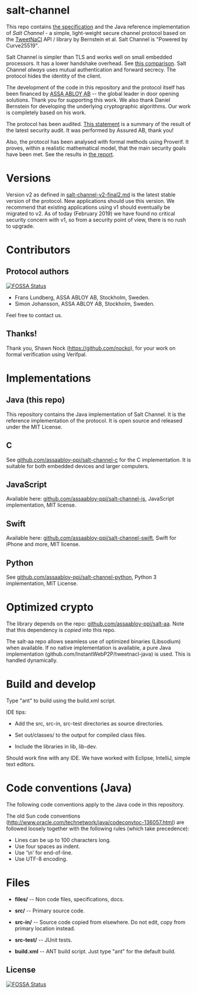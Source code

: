 salt-channel
============

This repo contains [the specification](files/spec/salt-channel-v2-final2.md) and the 
Java reference implementation of 
*Salt Channel* - a simple, light-weight secure channel protocol based on the 
[TweetNaCl](http://tweetnacl.cr.yp.to/) API / library by Bernstein et al.
Salt Channel is "Powered by Curve25519".

Salt Channel is simpler than TLS and works well on small embedded processors.
It has a lower handshake overhead. See [this comparison](files/salt-channel-vs-tls-2017-05.md).
Salt Channel *always* uses mutual authentication and forward secrecy.
The protocol hides the identity of the client.

The development of the code in this repository and the protocol 
itself has been financed by [ASSA ABLOY AB](http://www.assaabloy.com/) -- the 
global leader in door opening solutions. Thank you for 
supporting this work. We also thank Daniel Bernstein for developing the 
underlying cryptographic algorithms. Our work is completely based on his work.

The protocol has been audited. [This statement](files/v2-review-statement-2018-02.pdf)
is a summary of the result of the latest security audit. It was performed 
by Assured AB, thank you!

Also, the protocol has been analysed with formal methods using Proverif. 
It proves, within a realistic mathematical model, that the main security goals
have been met. See the results in [the report](files/Proverif-SaltChannelReport1.1-2018.pdf).


Versions
========

Version v2 as defined in [salt-channel-v2-final2.md](files/spec/salt-channel-v2-final2.md) 
is the latest stable version of the protocol. New applications should use this version.
We recommend that existing applications using v1 should eventually be migrated
to v2. As of today (February 2019) we have found no critical security concern 
with v1, so from a security point of view, there is no rush to upgrade.



Contributors
============

## Protocol authors
[![FOSSA Status](https://app.fossa.com/api/projects/git%2Bgithub.com%2Frlfagan%2Fsalt-channel.svg?type=shield)](https://app.fossa.com/projects/git%2Bgithub.com%2Frlfagan%2Fsalt-channel?ref=badge_shield)


* Frans Lundberg, ASSA ABLOY AB, Stockholm, Sweden.
* Simon Johansson, ASSA ABLOY AB, Stockholm, Sweden.

Feel free to contact us.

## Thanks!

Thank you, Shawn Nock (https://github.com/nocko), for your work on formal verification 
using Verifpal.



Implementations
===============


Java (this repo)
----------------

This repository contains the Java implementation of Salt Channel. It is the reference 
implementation of the protocol. It is open source and released under the MIT License.


C
---

See [github.com/assaabloy-ppi/salt-channel-c](https://github.com/assaabloy-ppi/salt-channel-c) for the C implementation. It is suitable for both
embedded devices and larger computers.


JavaScript
----------

Available here: [github.com/assaabloy-ppi/salt-channel-js](https://github.com/assaabloy-ppi/salt-channel-js), 
JavaScript implementation, MIT license.


Swift
-----

Available here: [github.com/assaabloy-ppi/salt-channel-swift](https://github.com/assaabloy-ppi/salt-channel-swift),
Swift for iPhone and more, MIT license.


Python
------

See [github.com/assaabloy-ppi/salt-channel-python](https://github.com/assaabloy-ppi/salt-channel-python), 
Python 3 implementation, MIT License.



Optimized crypto
================

The library depends on the repo:
[github.com/assaabloy-ppi/salt-aa](https://github.com/assaabloy-ppi/salt-aa).
Note that this dependency is *copied* into this repo.

The salt-aa repo allows seamless use of optimized binaries (Libsodium) 
when available. If no native implementation is available, a pure Java 
implementation (github.com/InstantWebP2P/tweetnacl-java) is used. 
This is handled dynamically.



Build and develop
=================

Type "ant" to build using the build.xml script.

IDE tips: 

* Add the src, src-in, src-test directories as source 
directories.

* Set out/classes/ to the output for compiled class files.

* Include the libraries in lib, lib-dev.

Should work fine with any IDE. We have worked with Eclipse, IntelliJ, simple 
text editors.



Code conventions (Java)
=======================

The following code conventions apply to the Java code in this repository.

The old Sun code conventions 
(http://www.oracle.com/technetwork/java/codeconvtoc-136057.html)
are followed loosely together with the following rules (which take precedence):

* Lines can be up to 100 characters long.
* Use four spaces as indent.
* Use '\n' for end-of-line.
* Use UTF-8 encoding.


Files
=====

* **files/** -- Non code files, specifications, docs.

* **src/** -- Primary source code.

* **src-in/** -- Source code copied from elsewhere. Do not edit, copy 
  from primary location instead.

* **src-test/** -- JUnit tests.

* **build.xml** -- ANT build script. Just type "ant" for the default build.



## License
[![FOSSA Status](https://app.fossa.com/api/projects/git%2Bgithub.com%2Frlfagan%2Fsalt-channel.svg?type=large)](https://app.fossa.com/projects/git%2Bgithub.com%2Frlfagan%2Fsalt-channel?ref=badge_large)